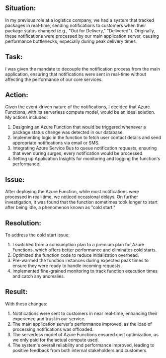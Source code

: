 <h2><b>Situation:</b></h2>
<p>
In my previous role at a logistics company, we had a system that tracked packages in real-time, sending notifications to customers when their package status changed (e.g., "Out for Delivery," "Delivered"). Originally, these notifications were processed by our main application server, causing performance bottlenecks, especially during peak delivery times.
</p>

<h2><b>Task:</b></h2>
<p>
I was given the mandate to decouple the notification process from the main application, ensuring that notifications were sent in real-time without affecting the performance of our core services.
</p>

<h2><b>Action:</b></h2>
<p>
Given the event-driven nature of the notifications, I decided that Azure Functions, with its serverless compute model, would be an ideal solution. My actions included:
</p>
<ol>
    <li>Designing an Azure Function that would be triggered whenever a package status change was detected in our database.</li>
    <li>Implementing logic in the function to fetch user contact details and send appropriate notifications via email or SMS.</li>
    <li>Integrating Azure Service Bus to queue notification requests, ensuring that even during surges, every notification would be processed.</li>
    <li>Setting up Application Insights for monitoring and logging the function's performance.</li>
</ol>

<h2><b>Issue:</b></h2>
<p>
After deploying the Azure Function, while most notifications were processed in real-time, we noticed occasional delays. On further investigation, it was found that the function sometimes took longer to start after being idle, a phenomenon known as "cold start."
</p>

<h2><b>Resolution:</b></h2>
<p>
To address the cold start issue:
</p>
<ol>
    <li>I switched from a consumption plan to a premium plan for Azure Functions, which offers better performance and eliminates cold starts.</li>
    <li>Optimized the function code to reduce initialization overhead.</li>
    <li>Pre-warmed the function instances during expected peak times to ensure they were ready to handle incoming requests.</li>
    <li>Implemented fine-grained monitoring to track function execution times and catch any anomalies.</li>
</ol>

<h2><b>Result:</b></h2>
<p>
With these changes:
</p>
<ol>
    <li>Notifications were sent to customers in near real-time, enhancing their experience and trust in our service.</li>
    <li>The main application server's performance improved, as the load of processing notifications was offloaded.</li>
    <li>The serverless model of Azure Functions ensured cost optimization, as we only paid for the actual compute used.</li>
    <li>The system's overall reliability and performance improved, leading to positive feedback from both internal stakeholders and customers.</li>
</ol>
